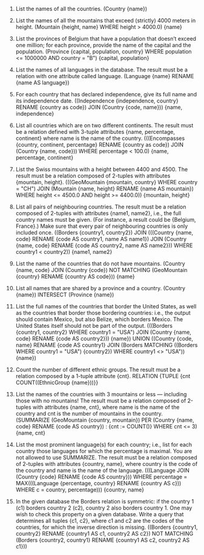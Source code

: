 1. List the names of all the countries.
	(Country {name})

2. List the names of all the mountains that exceed (strictly) 4000 meters in height.
	(Mountain {height, name} WHERE height > 4000.0) {name}

3. List the provinces of Belgium that have a population that doesn’t exceed one million; for each province, provide the name of the capital and the population.
	(Province {capital, population, country} WHERE population <= 1000000 AND country = "B") {capital, population}

4. List the names of all languages in the database. The result must be a relation with one attribute called language.
	(Language {name} RENAME {name AS language})

5. For each country that has declared independence, give its full name and its independence date.
	((Independence {independence, country} RENAME {country as code}) JOIN (Country {code, name})) {name, independence}

6. List all countries which are on two different continents. The result must be a relation defined with 3-tuple attributes {name, percentage, continent} where name is the name of the country.
	(((Encompasses {country, continent, percentage} RENAME {country as code}) JOIN (Country {name, code})) WHERE percentage < 100.0) {name, percentage, continent}

7. List the Swiss mountains with a height between 4400 and 4500. The result must be a relation composed of 2-tuples with attributes {mountain, height}.
	(((GeoMountain {mountain, country} WHERE country = "CH") JOIN (Mountain {name, height} RENAME {name AS mountain}) WHERE height <= 4500.0 AND height >= 4400.0)) {mountain, height}

8. List all pairs of neighbouring countries. The result must be a relation composed of 2-tuples with attributes {name1, name2}, i.e., the full country names must be given. (For instance, a result could be {Belgium, France}.) Make sure that every pair of neighbouring countries is only included once.
	((Borders {country1, country2}) JOIN (((Country {name, code} RENAME {code AS country1, name AS name1}) JOIN (Country {name, code} RENAME {code AS country2, name AS name2})) WHERE country1 < country2)) {name1, name2}

9. List the name of the countries that do not have mountains.
	(Country {name, code} JOIN (Country {code}) NOT MATCHING (GeoMountain {country} RENAME {country AS code})) {name}

10. List all names that are shared by a province and a country.
	(Country {name}) INTERSECT (Province {name})

11. List the full names of the countries that border the United States, as well as the countries that border those bordering countries: i.e., the output should contain Mexico, but also Belize, which borders Mexico. The United States itself should not be part of the output.
	(((Borders {country1, country2} WHERE country1 = "USA") JOIN (Country {name, code} RENAME {code AS country2})) {name}) UNION ((Country {code, name} RENAME {code AS country1} JOIN (Borders MATCHING ((Borders WHERE country1 = "USA") {country2}) WHERE country1 <> "USA")) {name})

12. Count the number of different ethnic groups. The result must be a relation composed by a 1-tuple attribute {cnt}.
	RELATION {TUPLE {cnt COUNT((EthnicGroup {name}))}}

13. List the names of the countries with 3 mountains or less — including those with no mountains! The result must be a relation composed of 2-tuples with attributes {name, cnt}, where name is the name of the country and cnt is the number of mountains in the country.
	(SUMMARIZE (GeoMountain {country, mountain}) PER (Country {name, code} RENAME {code AS country}) : {cnt := COUNT()} WHERE cnt <= 3) {name, cnt}

14. List the most prominent language(s) for each country; i.e., list for each country those languages for which the percentage is maximal. You are not allowed to use SUMMARIZE. The result must be a relation composed of 2-tuples with attributes {country, name}, where country is the code of the country and name is the name of the language.
	(((Language JOIN (Country {code} RENAME {code AS country})) WHERE percentage = MAX(((Language {percentage, country} RENAME {country AS c})) WHERE c = country, percentage))) {country, name}

15. In the given database the Borders relation is symmetric: if the country 1 (c1) borders country 2 (c2), country 2 also borders country 1. One may wish to check this property on a given database. Write a query that determines all tuples {c1, c2}, where c1 and c2 are the codes of the countries, for which the inverse direction is missing.
	((Borders {country1, country2} RENAME {country1 AS c1, country2 AS c2}) NOT MATCHING (Borders {country2, country1} RENAME {country1 AS c2, country2 AS c1}))